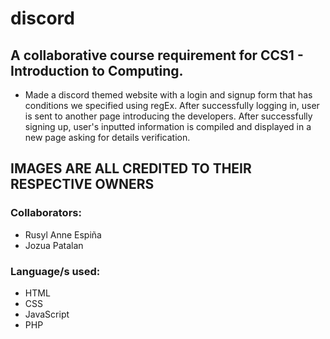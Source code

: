 # discord

## A collaborative course requirement for CCS1 - Introduction to Computing.
- Made a discord themed website with a login and signup form that has conditions we specified using regEx. After successfully logging in, user is sent to another page introducing the developers. After successfully signing up, user's inputted information is compiled and displayed in a new page asking for details verification. 

## IMAGES ARE ALL CREDITED TO THEIR RESPECTIVE OWNERS

### Collaborators:
- Rusyl Anne Espiña
- Jozua Patalan

### Language/s used:
- HTML
- CSS
- JavaScript
- PHP
